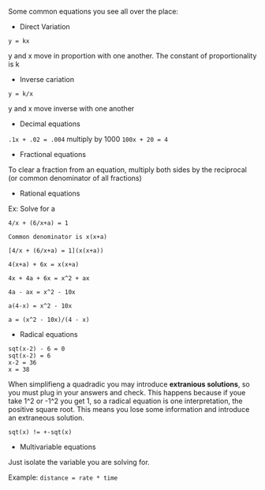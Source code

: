 Some common equations you see all over the place:

- Direct Variation

`y = kx`

y and x move in proportion with one another. The constant of proportionality is k

- Inverse cariation

`y = k/x`

y and x move inverse with one another

- Decimal equations

`.1x + .02 = .004` multiply by 1000 `100x + 20 = 4`

- Fractional equations

To clear a fraction from an equation, multiply both sides by the reciprocal (or common denominator of all fractions)

- Rational equations

Ex: Solve for a

```
4/x + (6/x+a) = 1

Common denominator is x(x+a)

[4/x + (6/x+a) = 1](x(x+a))

4(x+a) + 6x = x(x+a)

4x + 4a + 6x = x^2 + ax

4a - ax = x^2 - 10x

a(4-x) = x^2 - 10x

a = (x^2 - 10x)/(4 - x)
```

- Radical equations

```
sqt(x-2) - 6 = 0
sqt(x-2) = 6
x-2 = 36
x = 38
```

When simplifieng a quadradic you may introduce **extranious solutions**,
so you must plug in your answers and check. This happens because if youe take 1^2 or -1^2
you get 1, so a radical equation is one interpretation, the positive square root. This means you lose
some information and introduce an extraneous solution.

`sqt(x) != +-sqt(x)`

- Multivariable equations

Just isolate the variable you are solving for.

Example: `distance = rate * time`
